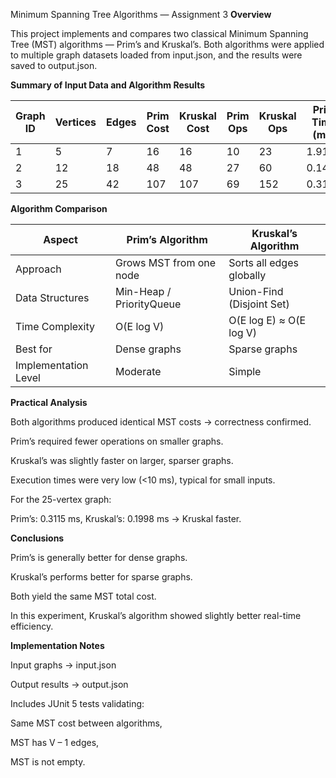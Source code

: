 Minimum Spanning Tree Algorithms — Assignment 3
**Overview**

This project implements and compares two classical Minimum Spanning Tree (MST) algorithms — Prim’s and Kruskal’s.
Both algorithms were applied to multiple graph datasets loaded from input.json, and the results were saved to output.json.

**Summary of Input Data and Algorithm Results**

| Graph ID | Vertices | Edges | Prim Cost | Kruskal Cost | Prim Ops | Kruskal Ops | Prim Time (ms) | Kruskal Time (ms) |
| -------- | -------- | ----- | --------- | ------------ | -------- | ----------- | -------------- | ----------------- |
| 1        | 5        | 7     | 16        | 16           | 10       | 23          | 1.9185         | 9.109             |
| 2        | 12       | 18    | 48        | 48           | 27       | 60          | 0.146          | 0.0787            |
| 3        | 25       | 42    | 107       | 107          | 69       | 152         | 0.3115         | 0.1998            |



**Algorithm Comparison**

| Aspect               | Prim’s Algorithm         | Kruskal’s Algorithm       |
| -------------------- | ------------------------ | ------------------------- |
| Approach             | Grows MST from one node  | Sorts all edges globally  |
| Data Structures      | Min-Heap / PriorityQueue | Union-Find (Disjoint Set) |
| Time Complexity      | O(E log V)               | O(E log E) ≈ O(E log V)   |
| Best for             | Dense graphs             | Sparse graphs             |
| Implementation Level | Moderate                 | Simple                    |


**Practical Analysis**

Both algorithms produced identical MST costs → correctness confirmed.

Prim’s required fewer operations on smaller graphs.

Kruskal’s was slightly faster on larger, sparser graphs.

Execution times were very low (<10 ms), typical for small inputs.

For the 25-vertex graph:

Prim’s: 0.3115 ms, Kruskal’s: 0.1998 ms → Kruskal faster.

**Conclusions**

Prim’s is generally better for dense graphs.

Kruskal’s performs better for sparse graphs.

Both yield the same MST total cost.

In this experiment, Kruskal’s algorithm showed slightly better real-time efficiency.

**Implementation Notes**

Input graphs → input.json

Output results → output.json

Includes JUnit 5 tests validating:

Same MST cost between algorithms,

MST has V – 1 edges,

MST is not empty.
